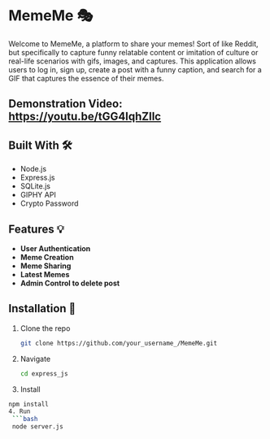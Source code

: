 # MemeMe 🎭 

Welcome to MemeMe, a platform to share your memes! Sort of like Reddit, but specifically to capture funny relatable content or imitation of culture or real-life scenarios with gifs, images, and captures.  This application allows users to log in, sign up, create a post with a funny caption, and search for a GIF that captures the essence of their memes.

## Demonstration Video: https://youtu.be/tGG4IqhZIlc

## Built With 🛠️
- Node.js
- Express.js
- SQLite.js
- GIPHY API
- Crypto Password

## Features 💡
- **User Authentication** 
- **Meme Creation**
- **Meme Sharing**
- **Latest Memes**
- **Admin Control to delete post**

## Installation 🚀
1. Clone the repo
   ```sh
   git clone https://github.com/your_username_/MemeMe.git
2. Navigate
    ```sh
   cd express_js
4.  Install
   ```bash
   npm install
4. Run
    ```bash
    node server.js
